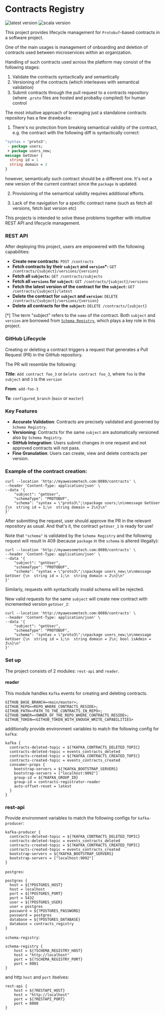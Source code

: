 # Contracts Registry
![latest version](https://img.shields.io/badge/version-0.6.0-orange)
![scala version](https://img.shields.io/badge/scala-3-red)

This project provides lifecycle management for `Protobuf`-based contracts in a software project.

One of the main usages is management of onboarding and deletion of contracts used between microservices within an organization.

Handling of such contracts used across the platform may consist of the following stages:
1) Validate the contracts syntactically and semantically
2) Versioning of the contracts (which interleaves with semantical validation)
3) Submit contracts through the pull request to a contracts repository (where `.proto` files are hosted and probalby compiled) for human control

The most intuitive approach of leveraging just a standalone contracts repository has a few drawbacks:

1) There's no protection from breaking semantical validity of the contract, e.g. the contract with the following diff is syntactically correct:
```protobuf
"syntax = "proto3";
 - package users;
 + package users_new;
message GetUser {
  string id = 1
  string domain = 2
}
```
however, semantically such contract should be a different one. It's not a new version of the current contract since the `package` is updated.

2) Provisioning of the semantical validity requires additional efforts.

3) Lack of the navigation for a specific contract name (such as fetch all versions, fetch last version etc)

This projects is intended to solve these problems together with intuitive REST API and lifecycle management.

### REST API

After deploying this project, users are empowered with the following capabilities:
 - **Create new contracts:** `POST /contracts`
 - **Fetch contracts by their `subject` and `version`*:** `GET /contracts/{subject}/versions/{version}` 
 - **Fetch all `subjects`:** `GET /contracts/subjects`
 - **Fetch all `versions` for `subject`:** `GET /contracts/{subject}/versions` 
 - **Fetch the latest version of the contract for the `subject`:** `GET /contracts/{subject}/latest`
 - **Delete the contract for `subject` and `version`:** `DELETE /contracts/{subject}/versions/{version}`
 - **Delete all contracts for the `subject`:** `DELETE /contracts/{subject}`

[*] The term "subject" refers to the `name` of the contract. Both `subject` and `version` are borrowed from [`Schema Registry`](https://docs.confluent.io/platform/current/schema-registry/index.html), which plays a key role in this project.

### GitHub Lifecycle

Creating or deleting a contract triggers a request that generates a Pull Request (PR) in the GitHub repository. 

The PR will resemble the following:

**Title**: `Add contract foo_3` or `Delete contract foo_3`, where `foo` is the `subject` and `3` is the `version`

**From**:  `add-foo-3`

**To**: `configured_branch` (`main` or `master`)

### Key Features

- **Accurate Validation**: Contracts are precisely validated and governed by `Schema Registry`.
- **Versioning**: Contracts for the same `subject` are automatically versioned also by `Schema Registry`.
- **GitHub Integration**: Users submit changes in one request and not approved contracts will not pass.
- **Fine Granulation**: Users can create, view and delete contracts per version.
 
### Example of the contract creation:

```shell
curl --location 'http://myawesometech.com:8080/contracts' \
--header 'Content-Type: application/json' \
--data '{
    "subject": "getUser",
    "schemaType": "PROTOBUF",
    "schema": "syntax = \"proto3\";\npackage users;\n\nmessage GetUser {\n  string id = 1;\n  string domain = 2\n}\n"
}'
```
After submitting the request, user should approve the PR in the relevant repository as usual. And that's it, the contract `getUser_1` is ready for use!

Note that `"schema"` is validated by the `Schema Registry` and the following request will result in 409 (because `package` in the `schema` is altered illegally):

```shell
curl --location 'http://myawesometech.com:8080/contracts' \
--header 'Content-Type: application/json' \
--data '{
    "subject": "getUser",
    "schemaType": "PROTOBUF",
    "schema": "syntax = \"proto3\";\npackage users_new;\n\nmessage GetUser {\n  string id = 1;\n  string domain = 2\n}\n"
}'
```
Similarly, requests with syntactically invalid schema will be rejected.

New valid requests for the same `subject` will create new contract with incremented version `getUser_2`:

```shell
curl --location 'http://myawesometech.com:8080/contracts' \
--header 'Content-Type: application/json' \
--data '{
    "subject": "getUser",
    "schemaType": "PROTOBUF",
    "schema": "syntax = \"proto3\";\npackage users_new;\n\nmessage GetUser {\n  string id = 1;\n  string domain = 2\n; bool isAdmin = 3\n}\n"
}'
```

### Set up
The project consists of 2 modules: `rest-api` and `reader`.
#### reader
This module handles `Kafka` events for creating and deleting contracts.
```shell
GITHUB_BASE_BRANCH=<main/master>;
GITHUB_REPO=<REPO_WHERE_CONTRACTS_RESIDE>;
GITHUB_PATH=<PATH_TO_THE_CONTRACTS_IN_REPO>;
GITHUB_OWNER=<OWNER_OF_THE_REPO_WHERE_CONTRACTS_RESIDE>;
GITHUB_TOKEN=<GITHUB_TOKEN_WITH_ENOUGH_WRITE_CAPABILITIES>
```
additionally provide environment variables to match the following config for `kafka`:
```hocon
kafka {
  contracts-deleted-topic = ${?KAFKA_CONTRACTS_DELETED_TOPIC}
  contracts-deleted-topic = events_contracts_deleted
  contracts-created-topic = ${?KAFKA_CONTRACTS_CREATED_TOPIC}
  contracts-created-topic = events_contracts_created
  consumer-props {
    bootstrap-servers = ${?KAFKA_BOOTSTRAP_SERVERS}
    bootstrap-servers = ["localhost:9092"]
    group-id = ${?KAFKA_GROUP_ID}
    group-id = contracts-registrator-reader
    auto-offset-reset = latest
  }
}
```
### rest-api
Provide environment variables to match the following configs for `kafka-producer`:
```hocon
kafka-producer {
  contracts-deleted-topic = ${?KAFKA_CONTRACTS_DELETED_TOPIC}
  contracts-deleted-topic = events_contracts_deleted
  contracts-created-topic = ${?KAFKA_CONTRACTS_CREATED_TOPIC}
  contracts-created-topic = events_contracts_created
  bootstrap-servers = ${?KAFKA_BOOTSTRAP_SERVERS}
  bootstrap-servers = ["localhost:9092"]
}
```
`postgres`:
```hocon
postgres {
  host = ${?POSTGRES_HOST}
  host = localhost
  port = ${?POSTGRES_PORT}
  port = 5432
  user = ${?POSTGRES_USER}
  user = postgres
  password = ${?POSTGRES_PASSWORD}
  password = postgres
  database = ${?POSTGRES_DATABASE}
  database = contracts_registry
}
```
`schema-registry`:
```hocon
schema-registry {
    host = ${?SCHEMA_REGISTRY_HOST}
    host = "http://localhost"
    port = ${?SCHEMA_REGISTRY_PORT}
    port = 8081
}
```
and http `host` and `port` itselves:
```hocon
rest-api {
    host = ${?RESTAPI_HOST}
    host = "http://localhost"
    port = ${?RESTAPI_PORT}
    port = 8080
}
```
